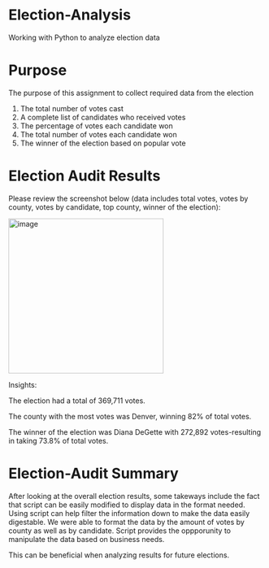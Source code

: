 # Election-Analysis
Working with Python to analyze election data

# Purpose

The purpose of this assignment to collect required data from the election

 1. The total number of votes cast
 2. A complete list of candidates who received votes
 3. The percentage of votes each candidate won
 4. The total number of votes each candidate won
 5. The winner of the election based on popular vote

# Election Audit Results


Please review the screenshot below (data includes total votes, votes by county, votes by candidate, top county, winner of the election):

<img width="305" alt="image" src="https://user-images.githubusercontent.com/107009016/177051534-69c236e7-23b0-4ce5-9d53-205faf6ea112.png">

Insights:

  The election had a total of 369,711 votes.
  
  The county with the most votes was Denver, winning 82% of total votes.
  
  The winner of the election was Diana DeGette with 272,892 votes-resulting in taking 73.8% of total votes.
  
 # Election-Audit Summary
 
After looking at the overall election results, some takeways include the fact that script can be easily modified to display data in the format needed. Using script can help filter the information down to make the data easily digestable. We were able to format the data by the amount of votes by county as well as by candidate. Script provides the oppporunity to manipulate the data based on business needs.

This can be beneficial when analyzing results for future elections.
  
  

 
